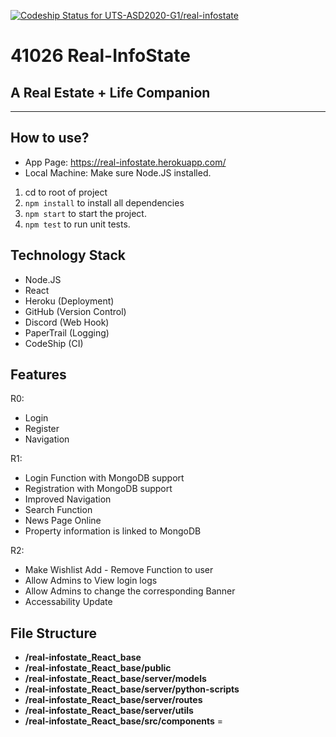 [![Codeship Status for UTS-ASD2020-G1/real-infostate](https://app.codeship.com/projects/d2a729a0-eb75-0138-5451-764a4396f8fc/status?branch=master)](https://app.codeship.com/projects/406838)
# 41026 Real-InfoState

## A Real Estate + Life Companion 
<hr>

## How to use? 
- App Page: https://real-infostate.herokuapp.com/
- Local Machine: Make sure Node.JS installed. 
1. cd to root of project
2. `npm install` to install all dependencies
3. `npm start` to start the project.
4. `npm test` to run unit tests.

## Technology Stack
- Node.JS
- React 
- Heroku (Deployment)
- GitHub (Version Control)
- Discord (Web Hook)
- PaperTrail (Logging)
- CodeShip (CI)


## Features
R0:
- Login 
- Register
- Navigation 
 
R1:
- Login Function with MongoDB support
- Registration with MongoDB support
- Improved Navigation
- Search Function
- News Page Online
- Property information is linked to MongoDB 

R2:
- Make Wishlist Add - Remove Function to user
- Allow Admins to View login logs
- Allow Admins to change the corresponding Banner 
- Accessability Update 

## File Structure
- **/real-infostate_React_base**
- **/real-infostate_React_base/public**
- **/real-infostate_React_base/server/models**
- **/real-infostate_React_base/server/python-scripts**
- **/real-infostate_React_base/server/routes**
- **/real-infostate_React_base/server/utils**
- **/real-infostate_React_base/src/components**
=
